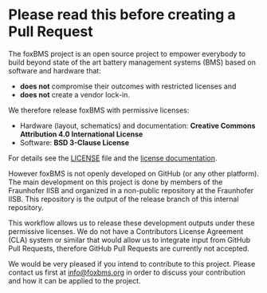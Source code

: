 # Please read this before creating a Pull Request

The foxBMS project is an open source project to empower everybody to build
beyond state of the art battery management systems (BMS) based on software and
hardware that:

- **does not** compromise their outcomes with restricted licenses and
- **does not** create a vendor lock-in.

We therefore release foxBMS with permissive licenses:

- Hardware (layout, schematics) and documentation:
  **Creative Commons Attribution 4.0 International License**
- Software: **BSD 3-Clause License**

For details see the [LICENSE](../LICENSE) file and the
[license documentation](https://iisb-foxbms.iisb.fraunhofer.de/foxbms/gen2/docs/html/latest/general/licenses.html).

However foxBMS is not openly developed on GitHub (or any other platform). The
main development on this project is done by members of the Fraunhofer IISB and
organized in a non-public repository at the Fraunhofer IISB. This repository is
the output of the release branch of this internal repository.

This workflow allows us to release these development outputs under these
permissive licenses. We do not have a Contributors License Agreement (CLA)
system or similar that would allow us to integrate input from GitHub Pull
Requests, therefore GitHub Pull Requests are currently not accepted.

We would be very pleased if you intend to contribute to this project. Please
contact us first at info@foxbms.org in order to discuss your contribution and
how it can be applied to the project.
